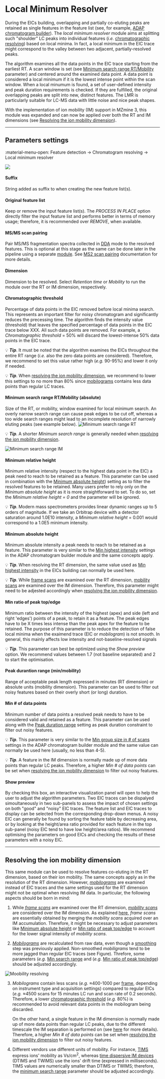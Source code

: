 # **Local Minimum Resolver**

During the EICs building, overlapping and partially co-eluting peaks are retained as single features in the feature list (see, for example, [ADAP chromatogram builder](../lc-ms_featdet/featdet_adap_chromatogram_builder/adap-chromatogram-builder.md)). The _local minimum resolver_ module aims at splitting such "shoulder" LC peaks into individual features (_i.e._ [chromatographic resolving](../../terminology/general-terminology.md#chromatographic-resolving)) based on local minima. In fact, a local minimum in the EIC trace might correspond to the valley between two adjacent, partially-resolved peaks.

The algorithm examines all the data points in the EIC trace starting from the earliest RT. A scan window is set (see [Minimum search range RT/Mobility](#minimum-search-range-rtmobility-absolute) parameter) and centered around the examined data point. A data point is considered a local minimum if it is the lowest intense point within the scan window. When a local minumum is found, a set of user-defined intensity and peak duration requirements is checked. If they are fulfilled, the original overlapping peaks are split into new, distinct features. The LMR is particularly suitable for LC-MS data with little noise and nice peak shapes.

With the implementation of ion mobility (IM) support in MZmine 3, this module was expanded and can now be applied over both the RT and IM dimensions (see [Resolving the ion mobility dimension](#resolving-the-ion-mobility-dimension)).

---
## **Parameters settings**
:material-menu-open: Feature detection → Chromatogram resolving → Local minimum resolver

![](local-minimum-resolver.png)

#### **Suffix**
String added as suffix to when creating the new feature list(s).

#### **Original feature list**
Keep or remove the input feature list(s). The _PROCESS IN PLACE_ option directly filter the input feature list and performs better in terms of memory usage; therefore, it is recommended over _REMOVE_, when available.

#### **MS/MS scan pairing**
Pair MS/MS fragmentation spectra collected in [DDA](../../terminology/general-terminology.md#data-dependent-acqusition-mode) mode to the resolved features. This is optional at this stage as the same can be done later in the pipeline using a separate [module](../featdet_ms2_scan_pairing/ms2_scan_pairing.md). See [MS2 scan pairing](../featdet_ms2_scan_pairing/ms2_scan_pairing.md) documentation for more details.

#### **Dimension**
Dimension to be resolved. Select _Retention time_ or _Mobility_ to run the module over the RT or IM dimension, respectively.

#### **Chromatographic threshold**
Percentage of data points in the EIC removed before local minima search. This represents an important filter for noisy chromatogram and significantly reduces the precessing time. 
The algorithm finds the intensity value (threshold) that leaves the specified percentage of data points in the EIC trace below XXX. All such data points are removed. For example, a _Chromatographic threshold_ = 50% will discard the lowest-intense 50% data points in the EIC trace.

💡 **_Tip_**. It must be noted that the algorithm examines the EICs throughout the entire RT range (_i.e._ also the zero data points are considered). Therefore, we recommend to set this value rather high (_e.g._ 90-95%) and lower it only if needed.

💡 **_Tip_**. When [resolving the ion mobility dimension](#resolving-the-ion-mobility-dimension), we recommend to lower this settings to no more than 80% since [mobilograms](../../terminology/ion-mobility-terminology.md#mobilograms) contains less data points than regular LC traces.

#### **Minimum search range RT/Mobility (absolute)**
Size of the RT, or mobility, window examined for local minimum search. An overly narrow search range can cause peak edges to be cut off, whereas a too wide search ranges might lead to an incomplete resolution of narrowly eluting peaks (see example below).
![Minimum search range RT](min-search-range-rt.png)

💡 **_Tip_**. A shorter _Minimum search range_ is generally needed when [resolving the ion mobility dimension](#resolving-the-ion-mobility-dimension).

![Minimum search range IM](min-search-range-im.png)

#### **Minimum relative height**
Minimum relative intensity (respect to the highest data point in the EIC) a peak need to reach to be retained as a feature. This parameter can be used in combination with the [Minimum absolute height](#minimum-absolute-height)) setting as to filter the resolved features to be retained. Many users prefer to rely only on the _Minimum absolute height_ as it is more straightforward to set. To do so, set the _Minimum relative height = 0_ and the parameter will be ignored. 

💡 **_Tip_**. Modern mass spectrometers provides linear dynamic ranges up to 5 orders of magnitude. If we take an Orbitrap device with a detector saturation around 1.0E10 intensity, a _Minimum relative height_ = 0.001 would correspond to a 1.0E5 minimum intensity.

#### **Minimum absolute height**
Minimum absolute intensity a peak needs to reach to be retained as a feature. This parameter is very similar to the [Min highest intensity](../lc-ms_featdet/featdet_adap_chromatogram_builder/adap-chromatogram-builder.md#parameters) settings in the ADAP chromatogram builder module and the same concepts apply.

💡 **_Tip_**. When resolving the RT dimension, the same value used as [Min highest intensity](../lc-ms_featdet/featdet_adap_chromatogram_builder/adap-chromatogram-builder.md#parameters) in the EICs building can normally be used here.

💡 **_Tip_**. While [frame scans](../../terminology/ion-mobility-terminology.md#accumulations-mobility-scans-and-frames) are examined over the RT dimension, [mobility scans](../../terminology/ion-mobility-terminology.md#accumulations-mobility-scans-and-frames) are examined over the IM dimension. Therefore, this parameter might need to be adjested accordingly when [resolving the ion mobility dimension](#resolving-the-ion-mobility-dimension). 

#### **Min ratio of peak top/edge**
Minimum ratio between the intensity of the highest (apex) and side (left and right 'edges') points of a peak, to retain it as a feature. The peak edges have to be X times less intense than the peak apex for the feature to be retained. The purpose of this parameter is to reduce the detection of false local minima when the exaimend trace (EIC or _mobilogram_) is not smooth. In general, this mainly affects low intensity and not-baseline-resolved signals

💡 **_Tip_**. This parameter can best be optimized using the _Show preview_ option. We recommend values between 1.7 (not baseline separated) and 2 to start the optimisation.

#### **Peak durantion range (min/mobility)**
Range of acceptable peak length expressed in minutes (RT dimension) or absolute units (mobility dimension). This parameter can be used to filter out noisy features based on their overly short (or long) duration.

#### **Min # of data points**
Minimum number of data points a resolved peak needs to have to be considered valid and retained as a feature. This parameter can be used along with the [Peak duration range](#peak-durantion-range-minmobility) setting as  peak duration constraint to filter out noisy features.

💡 **_Tip_**. This parameter is very similar to the [Min group size in # of scans](../lc-ms_featdet/featdet_adap_chromatogram_builder/adap-chromatogram-builder.md#parameters) settings in the ADAP chromatogram builder module and the same value can normally be used here (usually, no less than 4-5).

💡 **_Tip_**. A feature in the IM dimension is normally made up of more data points than regular LC peaks. Therefore, a higher _Min # of data points_ can be set when [resolving the ion mobility dimension](#resolving-the-ion-mobility-dimension) to filter out noisy features.

#### **Show preview**
By checking this box, an interactive visualization panel will open to help the user to adjust the algorithm parameters. Two EIC traces can be dispalyed simoultaneously in two sub-panels to assess the impact of chosen settings on both "good" and "noisy" EIC traces. The feature list and EIC traces to display can be selected from the corresponding drop-down menus. A noisy EIC can generally be found by sorting the feature table by decreasing area, or by looking at the height/area ratio provided for each feature in the top sub-panel (noisy EIC tend to have low height/area ratios). We recommend optimising the parameters on good EICs and checking the results of these parameters with a noisy EIC.

---
## Resolving the ion mobility dimension
This same module can be used to resolve features co-eluting in the RT dimension, based on their ion mobility. The same concepts apply as in the resolution of the RT dimension. However, [_mobilograms_](../../terminology/ion-mobility-terminology.md#mobilograms) are examined instead of EIC traces and the same settings used for the RT dimension might not be optimal when resolving IM data. In particular, the following aspects should be born in mind:

1. While [_frame scans_](../../terminology/ion-mobility-terminology.md#accumulations-mobility-scans-and-frames) are examined over the RT dimension, [_mobility scans_](../../terminology/ion-mobility-terminology.md#accumulations-mobility-scans-and-frames) are considered over the IM dimension. As explained [here](../../terminology/ion-mobility-terminology.md#accumulations-mobility-scans-and-frames), _frame scans_ are essentially obtained by merging the _mobility scans_ acquired over an IM accumulation. Therefore, it might be necessary to adjust parameters like [Minimum absolute height](#minimum-absolute-height) or [Min ratio of peak top/edge](#min-ratio-of-peak-topedge) to account for the lower signal intensity of _mobility scans_.

2. [_Mobilograms_](../../terminology/ion-mobility-terminology.md#mobilograms) are recalculated from  raw data, even though a [smoothing](../featdet_smoothing/smoothing.md) step was previously applied. Non-smoothed _mobiligrams_ tend to be more jagged than regular EIC traces (see Figure). Threfore, some parameters (_e.g._ [Min search range](#minimum-search-range-rtmobility-absolute) and (_e.g._ [Min ratio of peak top/edge](#min-ratio-of-peak-topedge)) should be adjusted accordingly.

![Moobility resolving](mobility-resolving.png)


3. _Mobilograms_ contain less scans (_e.g._ ≈400-1000 per [frame](../../terminology/ion-mobility-terminology.md#accumulations-mobility-scans-and-frames), depending on instrument type and acquisition settings) compared to regular EICs (_e.g._ ≈4500 scans for 15 minutes LC run and scan rate of 0.2 seconds). Therefore, a lower [chromatographic threshold](#chromatographic-threshold) (_e.g._ 80%) is recommended to avoid relevant data points in the mobilogram being discarded.

    On the other hand, a single feature in the IM dimension is normally made up of more data points than regular LC peaks, due to the different timescale the IM separation is performed on (see [here](../../terminology/ion-mobility-terminology.md#background) for more details). Therefore, a higher _Min # of data points_ can be set when [resolving the ion mobility dimension](#resolving-the-ion-mobility-dimension) to filter out noisy features.

4. Different vendors use different units of mobility. For instance, [TIMS](../../terminology/ion-mobility-terminology.md#trapped-ion-mobility-spectrometry-tims) express ions' mobility as Vs/cm<sup>2</sup>, whereas [time dispersive IM devices](../../terminology/ion-mobility-terminology.md#time-dispersve-ion-mobility-spectrometry-dtims-and-twims) (DTIMS and TWIMS) use the ions' drift time (expressed in milliseconds). TIMS values are numerically smaller than DTIMS or TWIMS; therefore, the [minimum search range](#minimum-search-range-rtmobility-absolute) parameter should be adjusted accordingly. 
